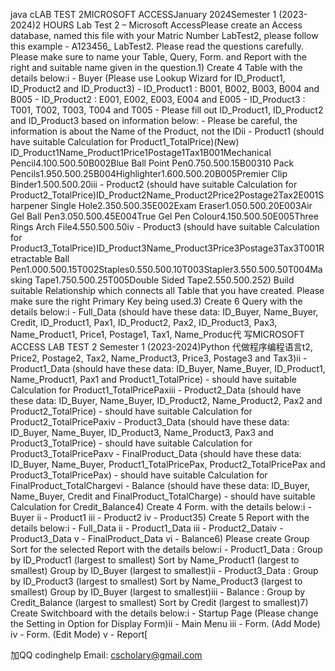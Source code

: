 java cLAB TEST 2MICROSOFT ACCESSJanuary 2024Semester 1 (2023-2024)2 HOURS Lab Test 2 – Microsoft AccessPlease create an Access database, named this file with your Matric Number LabTest2, please follow this example - A123456_ LabTest2. Please read the questions carefully. Please make sure to name your Table, Query, Form. and Report with the right and suitable name given in the question.1) Create 4 Table with the details below:i - Buyer (Please use Lookup Wizard for ID_Product1, ID_Product2 and ID_Product3) - ID_Product1 : B001, B002, B003, B004 and B005 - ID_Product2 : E001, E002, E003, E004 and E005 - ID_Product3 : T001, T002, T003, T004 and T005 - Please fill out ID_Product1, ID_Product2 and ID_Product3 based on information below: - Please be careful, the information is about the Name of the Product, not the IDii - Product1 (should have suitable Calculation for Product1_TotalPrice)(New) ID_Product1Name_Product1Price1Postage1Tax1B001Mechanical Pencil4.100.500.50B002Blue Ball Point Pen0.750.500.15B00310 Pack Pencils1.950.500.25B004Highlighter1.600.500.20B005Premier Clip Binder1.500.500.20iii - Product2 (should have suitable Calculation for Product2_TotalPrice)ID_Product2Name_Product2Price2Postage2Tax2E001Sharpener Single Hole2.350.500.35E002Exam Eraser1.050.500.20E003Air Gel Ball Pen3.050.500.45E004True Gel Pen Colour4.150.500.50E005Three Rings Arch File4.550.500.50iv - Product3 (should have suitable Calculation for Product3_TotalPrice)ID_Product3Name_Product3Price3Postage3Tax3T001Retractable Ball Pen1.000.500.15T002Staples0.550.500.10T003Stapler3.550.500.50T004Masking Tape1.750.500.25T005Double Sided Tape2.550.500.252) Build suitable Relationship which connects all Table that you have created. Please make sure the right Primary Key being used.3) Create 6 Query with the details below:i - Full_Data (should have these data: ID_Buyer, Name_Buyer, Credit, ID_Product1, Pax1, ID_Product2, Pax2, ID_Product3, Pax3, Name_Product1, Price1, Postage1, Tax1, Name_Produc代 写MICROSOFT ACCESS LAB TEST 2 Semester 1 (2023-2024)Python 代做程序编程语言t2, Price2, Postage2, Tax2, Name_Product3, Price3, Postage3 and Tax3)ii - Product1_Data (should have these data: ID_Buyer, Name_Buyer, ID_Product1, Name_Product1, Pax1 and Product1_TotalPrice) - should have suitable Calculation for Product1_TotalPricePaxiii - Product2_Data (should have these data: ID_Buyer, Name_Buyer, ID_Product2, Name_Product2, Pax2 and Product2_TotalPrice) - should have suitable Calculation for Product2_TotalPricePaxiv - Product3_Data (should have these data: ID_Buyer, Name_Buyer, ID_Product3, Name_Product3, Pax3 and Product3_TotalPrice) - should have suitable Calculation for Product3_TotalPricePaxv - FinalProduct_Data (should have these data: ID_Buyer, Name_Buyer, Product1_TotalPricePax, Product2_TotalPricePax and Product3_TotalPricePax) - should have suitable Calculation for FinalProduct_TotalChargevi - Balance (should have these data: ID_Buyer, Name_Buyer, Credit and FinalProduct_TotalCharge) - should have suitable Calculation for Credit_Balance4) Create 4 Form. with the details below:i - Buyer ii - Product1 iii - Product2 iv - Product35) Create 5 Report with the details below:i - Full_Data ii - Product1_Data iii - Product2_Dataiv - Product3_Data v - FinalProduct_Data vi - Balance6) Please create Group Sort for the selected Report with the details below:i - Product1_Data : Group by ID_Product1 (largest to smallest) Sort by Name_Product1 (largest to smallest) Group by ID_Buyer (largest to smallest)ii - Product3_Data : Group by ID_Product3 (largest to smallest) Sort by Name_Product3 (largest to smallest) Group by ID_Buyer (largest to smallest)iii - Balance : Group by Credit_Balance (largest to smallest) Sort by Credit (largest to smallest)7) Create Switchboard with the details below:i - Startup Page (Please change the Setting in Option for Display Form)ii - Main Menu iii - Form. (Add Mode) iv - Form. (Edit Mode) v - Report[

加QQ codinghelp Email: cscholary@gmail.com
